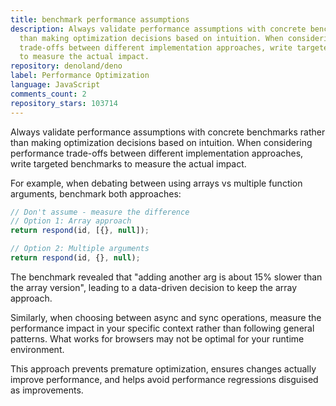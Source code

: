 ```yaml
---
title: benchmark performance assumptions
description: Always validate performance assumptions with concrete benchmarks rather
  than making optimization decisions based on intuition. When considering performance
  trade-offs between different implementation approaches, write targeted benchmarks
  to measure the actual impact.
repository: denoland/deno
label: Performance Optimization
language: JavaScript
comments_count: 2
repository_stars: 103714
---
```


Always validate performance assumptions with concrete benchmarks rather than making optimization decisions based on intuition. When considering performance trade-offs between different implementation approaches, write targeted benchmarks to measure the actual impact.

For example, when debating between using arrays vs multiple function arguments, benchmark both approaches:

```javascript
// Don't assume - measure the difference
// Option 1: Array approach
return respond(id, [{}, null]);

// Option 2: Multiple arguments  
return respond(id, {}, null);
```

The benchmark revealed that "adding another arg is about 15% slower than the array version", leading to a data-driven decision to keep the array approach.

Similarly, when choosing between async and sync operations, measure the performance impact in your specific context rather than following general patterns. What works for browsers may not be optimal for your runtime environment.

This approach prevents premature optimization, ensures changes actually improve performance, and helps avoid performance regressions disguised as improvements.